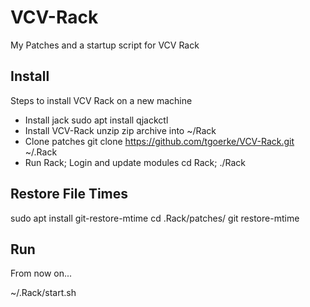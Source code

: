 # VCV-Rack

My Patches and a startup script for VCV Rack

## Install 
Steps to install VCV Rack on a new machine

- Install jack
    sudo apt install qjackctl
- Install VCV-Rack 
    unzip zip archive into ~/Rack
- Clone patches 
    git clone https://github.com/tgoerke/VCV-Rack.git ~/.Rack
- Run Rack; Login and update modules
    cd Rack; ./Rack

## Restore File Times

  sudo apt install git-restore-mtime
  cd .Rack/patches/
  git restore-mtime


## Run

From now on...

~/.Rack/start.sh
